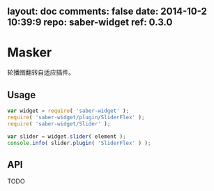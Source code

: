 layout: doc
comments: false
date: 2014-10-2 10:39:9
repo: saber-widget
ref: 0.3.0
---

# Masker

轮播图翻转自适应插件。


## Usage

``` javascript
var widget = require( 'saber-widget' );
require( 'saber-widget/plugin/SliderFlex' );
require( 'saber-widget/Slider' );

var slider = widget.slider( element );
console.info( slider.plugin( 'SliderFlex' ) );
```

## API

TODO

